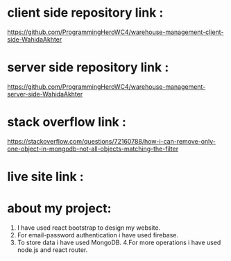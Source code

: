 # client side repository link :
https://github.com/ProgrammingHeroWC4/warehouse-management-client-side-WahidaAkhter
# server side repository link :
https://github.com/ProgrammingHeroWC4/warehouse-management-server-side-WahidaAkhter
# stack overflow link :
https://stackoverflow.com/questions/72160788/how-i-can-remove-only-one-object-in-mongodb-not-all-objects-matching-the-filter
# live site link :

# about my project:
1. I have used react bootstrap to design my website.
2. For email-password authentication i have used firebase.
3. To store data i have used MongoDB.
4.For more operations i have used node.js and react router.